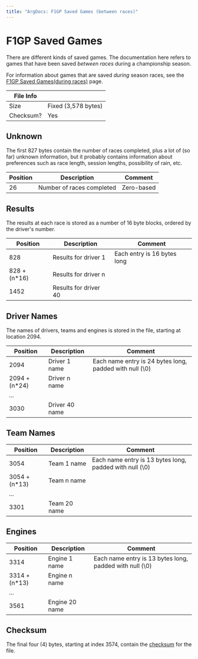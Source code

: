 ```yaml
---
title: "ArgDocs: F1GP Saved Games (between races)"
---
```


# F1GP Saved Games

There are different kinds of saved games. The documentation here refers to
games that have been saved _between races_ during a championship season.

For information about games that are saved _during_ season races, see
the [F1GP Saved Games(during races)](/argdocs/file-formats/saves-racing) page.

<table class="table table-bordered table-striped table--tiny">
    <thead>
    <tr>
        <th>File Info</th>
        <th></th>
    </tr>
    </thead>
    <tbody>
    <tr>
        <td>Size</td>
        <td>Fixed (3,578 bytes)</td>
    </tr>
    <tr>
        <td>Checksum?</td>
        <td>Yes</td>
    </tr>
    </tbody>
</table>


## Unknown

The first 827 bytes contain the number of races completed, plus a lot of
(so far) unknown information, but it probably contains information about preferences
such as race length, session lengths, possibility of rain, etc.

<table class="table table-bordered table-striped table--small">
    <thead>
    <tr>
        <th class="text-right">Position</th>
        <th>Description</th>
        <th>Comment</th>
    </tr>
    </thead>
    <tbody>
    <tr>
        <td class="text-right">26</td>
        <td>Number of races completed</td>
        <td>Zero-based</td>
    </tr>
    </tbody>
</table>


## Results

The results at each race is stored as a number of 16 byte blocks, ordered by the driver's number.

<table class="table table-bordered table-striped table--small">
    <thead>
    <tr>
        <th class="text-right">Position</th>
        <th>Description</th>
        <th>Comment</th>
    </tr>
    </thead>
    <tbody>
    <tr>
        <td class="text-right">828</td>
        <td>Results for driver 1</td>
        <td>Each entry is 16 bytes long</td>
    </tr>
    <tr>
        <td class="text-right">828 + (n*16)</td>
        <td>Results for driver n</td>
        <td></td>
    </tr>
    <tr>
        <td class="text-right">1452</td>
        <td>Results for driver 40</td>
        <td></td>
    </tr>
    </tbody>
</table>


## Driver Names

The names of drivers, teams and engines is stored in the file, starting at location 2094.

<table class="table table-bordered table-striped table--small">
    <thead>
    <tr>
        <th class="text-right">Position</th>
        <th>Description</th>
        <th>Comment</th>
    </tr>
    </thead>
    <tbody>
    <tr>
        <td class="text-right">2094</td>
        <td>Driver 1 name</td>
        <td>Each name entry is 24 bytes long, padded with null (\0)</td>
    </tr>
    <tr>
        <td class="text-right">2094 + (n*24)</td>
        <td>Driver n name</td>
        <td></td>
    </tr>
    <tr>
        <td class="text-right">...</td>
        <td></td>
        <td></td>
    </tr>
    <tr>
        <td class="text-right">3030</td>
        <td>Driver 40 name</td>
        <td></td>
    </tr>
    </tbody>
</table>


## Team Names

<table class="table table-bordered table-striped table--small">
    <thead>
    <tr>
        <th class="text-right">Position</th>
        <th>Description</th>
        <th>Comment</th>
    </tr>
    </thead>
    <tbody>
    <tr>
        <td class="text-right">3054</td>
        <td>Team 1 name</td>
        <td>Each name entry is 13 bytes long, padded with null (\0)</td>
    </tr>
    <tr>
        <td class="text-right">3054 + (n*13)</td>
        <td>Team n name</td>
        <td></td>
    </tr>
    <tr>
        <td class="text-right">...</td>
        <td></td>
        <td></td>
    </tr>
    <tr>
        <td class="text-right">3301</td>
        <td>Team 20 name</td>
        <td></td>
    </tr>
    </tbody>
</table>


## Engines

<table class="table table-bordered table-striped table--small">
    <thead>
    <tr>
        <th class="text-right">Position</th>
        <th>Description</th>
        <th>Comment</th>
    </tr>
    </thead>
    <tbody>
    <tr>
        <td class="text-right">3314</td>
        <td>Engine 1 name</td>
        <td>Each name entry is 13 bytes long, padded with null (\0)</td>
    </tr>
    <tr>
        <td class="text-right">3314 + (n*13)</td>
        <td>Engine n name</td>
        <td></td>
    </tr>
    <tr>
        <td class="text-right">...</td>
        <td></td>
        <td></td>
    </tr>
    <tr>
        <td class="text-right">3561</td>
        <td>Engine 20 name</td>
        <td></td>
    </tr>
    </tbody>
</table>


## Checksum

The final four (4) bytes, starting at index 3574, contain
the [checksum](/argdocs/misc/checksum) for the file.
